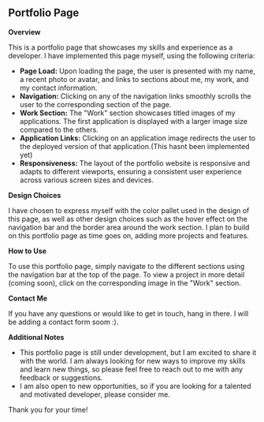 ## Portfolio Page

**Overview**

This is a portfolio page that showcases my skills and experience as a developer. I have implemented this page myself, using the following criteria:

* **Page Load:** Upon loading the page, the user is presented with my name, a recent photo or avatar, and links to sections about me, my work, and my contact information.
* **Navigation:** Clicking on any of the navigation links smoothly scrolls the user to the corresponding section of the page.
* **Work Section:** The "Work" section showcases titled images of my applications. The first application is displayed with a larger image size compared to the others.
* **Application Links:** Clicking on an application image redirects the user to the deployed version of that application.(This hasnt been implemented yet)
* **Responsiveness:** The layout of the portfolio website is responsive and adapts to different viewports, ensuring a consistent user experience across various screen sizes and devices.

**Design Choices**

I have chosen to express myself with the color pallet used in the design of this page, as well as other design choices such as the hover effect on the navigation bar and the border area around the work section. I plan to build on this portfolio page as time goes on, adding more projects and features.

**How to Use**

To use this portfolio page, simply navigate to the different sections using the navigation bar at the top of the page. To view a project in more detail (coming soon), click on the corresponding image in the "Work" section.

**Contact Me**

If you have any questions or would like to get in touch, hang in there. I will be adding a contact form soom :).

**Additional Notes**

* This portfolio page is still under development, but I am excited to share it with the world. I am always looking for new ways to improve my skills and learn new things, so please feel free to reach out to me with any feedback or suggestions.
* I am also open to new opportunities, so if you are looking for a talented and motivated developer, please consider me.

Thank you for your time!
